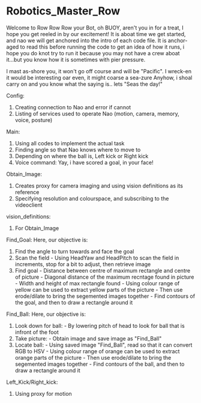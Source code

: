# Robotics_Master_Row

Welcome to Row Row Row your Bot, oh BUOY, aren't you in for a treat, I hope you get reeled in by our excitement! It is aboat time we get started, and nao we will get anchored into the intro of each code file. It is anchor-aged to read this before running the code to get an idea of how it runs, i hope you do knot try to run it because you may not have a crew aboat it...but you know how it is sometimes with pier pressure.

I mast as-shore you, it won't go off course and will be "Pacific". I wreck-en it would be interesting oar even, it might coarse a sea-zure
Anyhow, i shoal carry on and you know what the saying is.. lets "Seas the day!"


Config:
1. Creating connection to Nao and error if cannot
2. Listing of services used to operate Nao (motion, camera, memory, voice, posture)

Main:
1. Using all codes to implement the actual task
2. Finding angle so that Nao knows where to move to
3. Depending on where the ball is, Left kick or Right kick
4. Voice command: Yay, i have scored a goal, in your face!
              
Obtain_Image:
1. Creates proxy for camera imaging and using vision definitions as its reference
2. Specifying resolution and colourspace, and subscribing to the videoclient
           
vision_definitions:
1. For Obtain_Image

Find_Goal:
Here, our objective is:
1. Find the angle to turn towards and face the goal
2. Scan the field
                - Using HeadYaw and HeadPitch to scan the field in increments, stop for a bit to adjust, then retrieve image
3. Find goal
                - Distance between centre of maximum rectangle and centre of picture
                - Diagonal distance of the maximum recntage found in picture
                - Width and height of max rectangle found
                - Using colour range of yellow can be used to extract yellow parts of the picture
                - Then use erode/dilate to bring the segemented images together
                - Find contours of the goal, and then to draw a rectangle around it

Find_Ball:
Here, our objective is:
1. Look down for ball:
                - By lowering pitch of head to look for ball that is infront of the foot
2. Take picture:
                - Obtain image and save image as  "Find_Ball"
3. Locate ball:
                - Using saved image "Find_Ball", read so that it can convert RGB to HSV
                - Using colour range of orange can be used to extract orange parts of the picture
                - Then use erode/dilate to bring the segemented images together
                - Find contours of the ball, and then to draw a rectangle around it

Left_Kick/Right_kick:
1. Using proxy for motion




